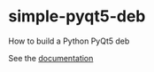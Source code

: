 # simple-pyqt5-deb
How to build a Python PyQt5 deb

See the [documentation](https://jethornton.github.io/simple-pyqt5-deb/)

